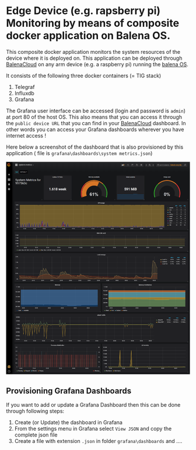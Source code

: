 # Edge Device (e.g. rapsberry pi) Monitoring by means of composite docker application on Balena OS.

This composite docker application monitors the system resources of the device where it is deployed on.  This application can be deployed through [BalenaCloud](https://www.balena.io/) on any arm device (e.g. a raspberry pi) running the [balena OS](https://www.balena.io/os/).

It consists of the following three docker containers (= TIG stack)

1. Telegraf
2. Influxdb
3. Grafana

The Grafana user interface can be accessed (login and password is `admin`) at port 80 of the host OS.  This also means that you can access it through the `public device URL` that you can find in your [BalenaCloud](https://www.balena.io/) dashboard.  In other words you can access your Grafana dashboards wherever you have internet access !

Here below a screenshot of the dashboard that is also provisioned by this application ( file is `grafana\dashboards\system metrics.json`)

![system metrics example](./system_metrics_dashboard.png)

## Provisioning Grafana Dashboards

If you want to add or update a Grafana Dashboard then this can be done through following steps:

1. Create (or Update) the dashboard in Grafana
2. From the settings menu in Grafana select `View JSON` and copy the complete json file
3. Create a file with extension `.json` in folder `grafana\dashboards` and ....
